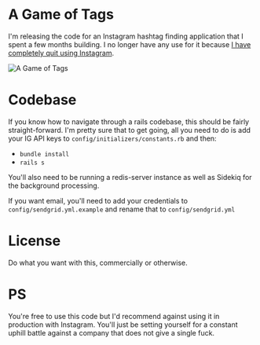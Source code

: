A Game of Tags
==============
I'm releasing the code for an Instagram hashtag finding application that I spent a few months building. I no longer have any use for it because [I have completely quit using Instagram](https://inbound.org/discuss/why-im-forced-to-quit-instagram).

![A Game of Tags]([https://www.filepicker.io/api/file/ALHgFM4TyCmDMDbimsn3])

Codebase
========
If you know how to navigate through a rails codebase, this should be fairly straight-forward. I'm pretty sure that to get going, all you need to do is add your IG API keys to `config/initializers/constants.rb` and then:

* `bundle install`
* `rails s`

You'll also need to be running a redis-server instance as well as Sidekiq for the background processing.

If you want email, you'll need to add your credentials to `config/sendgrid.yml.example` and rename that to `config/sendgrid.yml`

License
=======
Do what you want with this, commercially or otherwise.

PS
==
You're free to use this code but I'd recommend against using it in production with Instagram. You'll just be setting yourself for a constant uphill battle against a company that does not give a single fuck.
